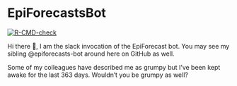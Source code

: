 
<!-- README.md is generated from README.Rmd. Please edit that file -->

# EpiForecastsBot

<!-- badges: start -->

[![R-CMD-check](https://github.com/epiforecasts/slack_bot/workflows/R-CMD-check/badge.svg)](https://github.com/epiforecasts/slack_bot/actions)
<!-- badges: end -->

Hi there :wave:, I am the slack invocation of the EpiForecast bot. You
may see my sibling @epiforecasts-bot around here on GitHub as well.

Some of my colleagues have described me as grumpy but I’ve been kept
awake for the last 363 days. Wouldn’t you be grumpy as well?
